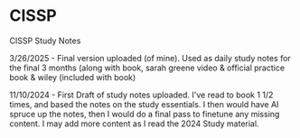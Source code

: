 # CISSP
CISSP Study Notes

3/26/2025 - Final version uploaded (of mine). Used as daily study notes for the final 3 months (along with book, sarah greene video & official practice book & wiley (included with book)

11/10/2024 - First Draft of study notes uploaded. I've read to book 1 1/2 times, and based the notes on the study essentials. I then would have AI spruce up the notes, then I would do a final pass to finetune any missing content. I may add more content as I read the 2024 Study material. 
